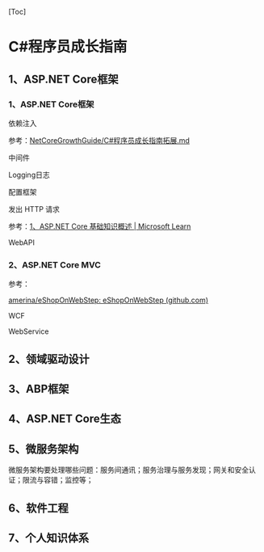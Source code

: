 [Toc]

# C#程序员成长指南

## 1、ASP.NET Core框架

### 1、ASP.NET Core框架





依赖注入

参考：[NetCoreGrowthGuide/C#程序员成长指南拓展.md](https://github.com/amerina/NetCoreGrowthGuide/blob/main/C%23程序员成长指南拓展.md)

中间件



Logging日志

配置框架

发出 HTTP 请求

参考：[1、ASP.NET Core 基础知识概述 | Microsoft Learn](https://learn.microsoft.com/zh-cn/aspnet/core/fundamentals/?view=aspnetcore-6.0&tabs=windows)



WebAPI





### 2、ASP.NET Core MVC 





参考：

[amerina/eShopOnWebStep: eShopOnWebStep (github.com)](https://github.com/amerina/eShopOnWebStep)





WCF

WebService

## 2、领域驱动设计

## 3、ABP框架

## 4、ASP.NET Core生态

## 5、微服务架构

微服务架构要处理哪些问题：服务间通讯；服务治理与服务发现；网关和安全认证；限流与容错；监控等；













## 6、软件工程

## 7、个人知识体系